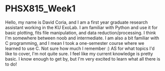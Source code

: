 # PHSX815_Week1
Hello, my name is David Coria, and I am a first year graduate research assistant working in the KU ExoLab. I am familiar with Python and use it for basic plotting, fits file manipulation, and data reduction/processing. I think I'm somewhere between noob and intermediate. I am also a bit familiar with C programming, and I mean I took a one-semester course where we learned to use C. Not sure how much I remember :) AS for what topics I'd like to cover, I'm not quite sure. I feel like my current knowledge is pretty basic. I know enough to get by, but I'm very excited to learn what all there is to do!
